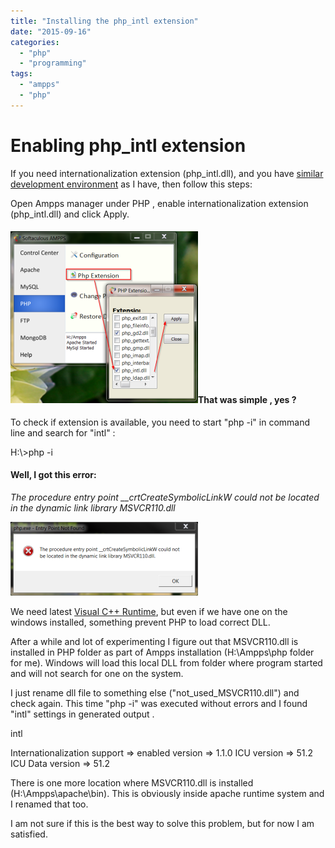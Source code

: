 ```yaml
---
title: "Installing the php_intl extension"
date: "2015-09-16"
categories: 
  - "php"
  - "programming"
tags: 
  - "ampps"
  - "php"
---
```


# Enabling php\_intl extension

If you need internationalization extension (php\_intl.dll), and you have [similar development environment](http://bisaga.com/blog/programming/php-development-environment-on-windows/) as I have, then follow this steps:

Open Ampps manager under PHP , enable internationalization extension (php\_intl.dll) and click Apply.

#### [![2015-09-16 22_41_09-Program Manager](images/2015-09-16-22_41_09-Program-Manager-300x275.png)](http://bisaga.com/blog/wp-content/uploads/2015/09/2015-09-16-22_41_09-Program-Manager.png)That was simple , yes ?

To check if extension is available, you need to start "php -i" in command line and search for "intl" :

H:\\>php -i

#### Well, I got this error:

_The procedure entry point \_\_crtCreateSymbolicLinkW could not be located in the dynamic link library MSVCR110.dll_

[![The procedure entry point __crtCreateSymbolicLinkW could not be located in the dynamic link library MSVCR110.dll](images/2015-09-16-22_52_00-php.exe-Entry-Point-Not-Found-300x118.png)](http://bisaga.com/blog/wp-content/uploads/2015/09/2015-09-16-22_52_00-php.exe-Entry-Point-Not-Found.png)

We need latest [Visual C++ Runtime](http://www.microsoft.com/en-us/download/details.aspx?id=30679), but even if we have one on the windows installed, something prevent PHP to load correct DLL.

After a while and lot of experimenting I figure out that MSVCR110.dll is installed in PHP folder as part of Ampps installation (H:\\Ampps\\php folder for me). Windows will load this local DLL from folder where program started and will not search for one on the system.

I just rename dll file to something else ("not\_used\_MSVCR110.dll") and check again. This time "php -i" was executed without errors and I found "intl" settings in generated output .

intl

Internationalization support => enabled
version => 1.1.0
ICU version => 51.2
ICU Data version => 51.2

There is one more location where MSVCR110.dll is installed (H:\\Ampps\\apache\\bin). This is obviously inside apache runtime system and I renamed that too.

I am not sure if this is the best way to solve this problem, but for now I am satisfied.
